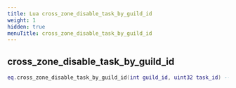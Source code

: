 ```yaml
---
title: Lua cross_zone_disable_task_by_guild_id
weight: 1
hidden: true
menuTitle: cross_zone_disable_task_by_guild_id
---
```

## cross_zone_disable_task_by_guild_id
```lua
eq.cross_zone_disable_task_by_guild_id(int guild_id, uint32 task_id) -- void
```